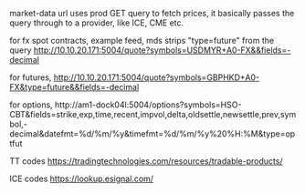 market-data url uses prod GET query to fetch prices, it basically passes the query through to a provider, like ICE, CME etc.

for fx spot contracts, example feed, mds strips "type=future" from the query
http://10.10.20.171:5004/quote?symbols=USDMYR+A0-FX&&fields=-decimal

for futures,
http://10.10.20.171:5004/quote?symbols=GBPHKD+A0-FX&type=future&&fields=-decimal

for options,
http://am1-dock04l:5004/options?symbols=HSO-CBT&fields=strike,exp,time,recent,impvol,delta,oldsettle,newsettle,prev,symbol,-decimal&datefmt=%d/%m/%y&timefmt=%d/%m/%y%20%H:%M&type=optfut

TT codes
https://tradingtechnologies.com/resources/tradable-products/

ICE codes
https://lookup.esignal.com/
